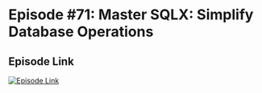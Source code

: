# Episode #71: Master SQLX: Simplify Database Operations 

## Episode Link
 [![Episode Link](https://d502jbuhuh9wk.cloudfront.net/courses/677d5bbf0643e90eec1db753/677d5bbf0643e90eec1db753_scaled_cover.jpg?v=3)](https://www.codeheim.io/courses/Episode-71-Master-SQLX-Simplify-Database-Operations-677d5bbf0643e90eec1db753)
